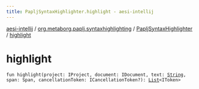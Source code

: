 ```yaml
---
title: PapljSyntaxHighlighter.highlight - aesi-intellij
---
```


[aesi-intellij](../../index.html) / [org.metaborg.paplj.syntaxhighlighting](../index.html) / [PapljSyntaxHighlighter](index.html) / [highlight](.)

# highlight

`fun highlight(project: IProject, document: IDocument, text: `[`String`](https://kotlinlang.org/api/latest/jvm/stdlib/kotlin/-string/index.html)`, span: Span, cancellationToken: ICancellationToken?): `[`List`](https://kotlinlang.org/api/latest/jvm/stdlib/kotlin.collections/-list/index.html)`<IToken>`